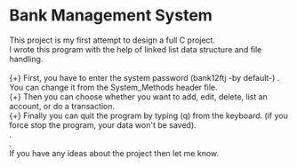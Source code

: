 # Bank Management System #
This project is my first attempt to design a full C project. \
I wrote this program with the help of linked list data structure and file handling. \
\
{+} First, you have to enter the system password (bank12ftj -by default-) . You can change it from the System_Methods header file.\
{+} Then you can choose whether you want to add, edit, delete, list an account, or do a transaction.\
{+} Finally you can quit the program by typing (q) from the keyboard. (if you force stop the program, your data won't be saved).\
.\
.\
If you have any ideas about the project then let me know.
